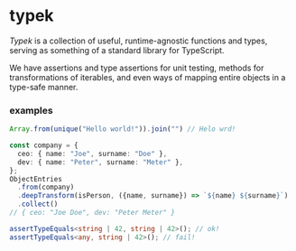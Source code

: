 # typek
_Typek_ is a collection of useful, runtime-agnostic functions and types,
serving as something of a standard library for TypeScript.

We have assertions and type assertions for unit testing, methods for
transformations of iterables, and even ways of mapping entire objects
in a type-safe manner.

### examples
```ts
Array.from(unique("Hello world!")).join("") // Helo wrd!

const company = {
  ceo: { name: "Joe", surname: "Doe" },
  dev: { name: "Peter", surname: "Meter" },
};
ObjectEntries
  .from(company)
  .deepTransform(isPerson, ({name, surname}) => `${name} ${surname}`)
  .collect()
// { ceo: "Joe Doe", dev: "Peter Meter" }

assertTypeEquals<string | 42, string | 42>(); // ok!
assertTypeEquals<any, string | 42>(); // fail!
```
